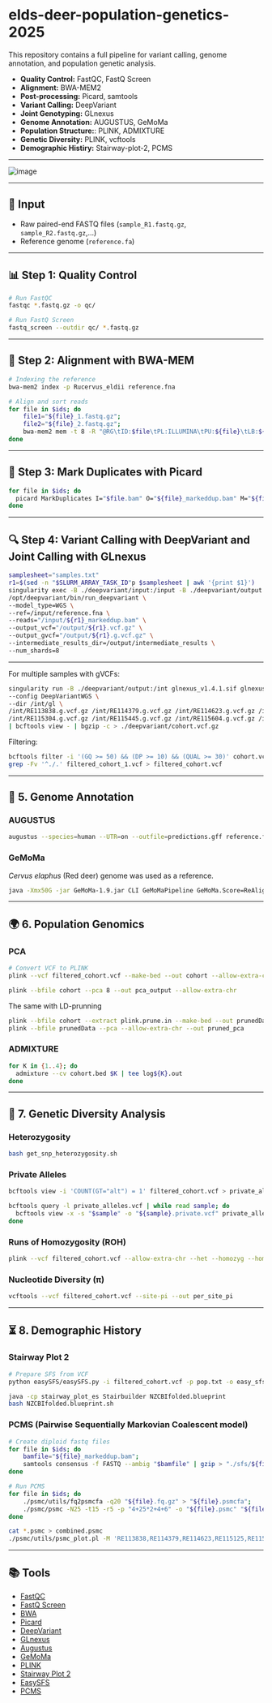 # elds-deer-population-genetics-2025

This repository contains a full pipeline for variant calling, genome annotation, and population genetic analysis.

- **Quality Control:** FastQC, FastQ Screen  
- **Alignment:** BWA-MEM2  
- **Post-processing:** Picard, samtools  
- **Variant Calling:** DeepVariant  
- **Joint Genotyping:** GLnexus
- **Genome Annotation:** AUGUSTUS, GeMoMa
- **Population Structure:**: PLINK, ADMIXTURE
- **Genetic Diversity:** PLINK, vcftools
- **Demographic Histiry:** Stairway-plot-2, PCMS

---
![image](https://github.com/user-attachments/assets/d85b4e60-c3fa-4951-95e7-4eae07bf8302)

---

## 🧪 Input

- Raw paired-end FASTQ files (`sample_R1.fastq.gz`, `sample_R2.fastq.gz`,...)
- Reference genome (`reference.fa`)

---

## 📊 Step 1: Quality Control

```bash
# Run FastQC
fastqc *.fastq.gz -o qc/

# Run FastQ Screen
fastq_screen --outdir qc/ *.fastq.gz
````

---

## 🧬 Step 2: Alignment with BWA-MEM

```bash
# Indexing the reference
bwa-mem2 index -p Rucervus_eldii reference.fna

# Align and sort reads
for file in $ids; do
 	file1="${file}_1.fastq.gz";
 	file2="${file}_2.fastq.gz";
 	bwa-mem2 mem -t 8 -R "@RG\tID:$file\tPL:ILLUMINA\tPU:${file}\tLB:${file}\tSM:$file" .genome_bwa_index/Rucervus_eldii "$file1" "$file2" | samtools view -u - | samtools sort -@8 > "$file.bam";
done
```

---

## 🧹 Step 3: Mark Duplicates with Picard

```bash
for file in $ids; do
  picard MarkDuplicates I="$file.bam" O="${file}_markeddup.bam" M="${file}_metrics.txt";
done
```

---

## 🔍 Step 4: Variant Calling with DeepVariant and Joint Calling with GLnexus
  
```bash
samplesheet="samples.txt"
r1=$(sed -n "$SLURM_ARRAY_TASK_ID"p $samplesheet | awk '{print $1}')
singularity exec -B ./deepvariant/input:/input -B ./deepvariant/output:/output deepvariant.simg \
/opt/deepvariant/bin/run_deepvariant \
--model_type=WGS \
--ref=/input/reference.fna \
--reads="/input/${r1}_markeddup.bam" \
--output_vcf="/output/${r1}.vcf.gz" \
--output_gvcf="/output/${r1}.g.vcf.gz" \
--intermediate_results_dir=/output/intermediate_results \
--num_shards=8
```
---

For multiple samples with gVCFs:

```bash
singularity run -B ./deepvariant/output:/int glnexus_v1.4.1.sif glnexus_cli \
--config DeepVariantWGS \ 
--dir /int/gl \
/int/RE113838.g.vcf.gz /int/RE114379.g.vcf.gz /int/RE114623.g.vcf.gz /int/RE115125.g.vcf.gz \
/int/RE115304.g.vcf.gz /int/RE115445.g.vcf.gz /int/RE115604.g.vcf.gz /int/RE116077.g.vcf.gz \
| bcftools view - | bgzip -c > ./deepvariant/cohort.vcf.gz
```

Filtering:

```bash
bcftools filter -i '(GQ >= 50) && (DP >= 10) && (QUAL >= 30)' cohort.vcf -o filtered_cohort_1.vcf
grep -Fv '^./.' filtered_cohort_1.vcf > filtered_cohort.vcf
```

---

## 🧬 5. Genome Annotation

### AUGUSTUS

```bash
augustus --species=human --UTR=on --outfile=predictions.gff reference.fna
```

### GeMoMa

*Cervus elaphus* (Red deer) genome was used as a reference.

```bash
java -Xmx50G -jar GeMoMa-1.9.jar CLI GeMoMaPipeline GeMoMa.Score=ReAlign AnnotationFinalizer.r=NO restart=true o=true t=reference.fna a=./gemoma/CerEla.gff g=./gemoma/CerEla.fna outdir=output/
```

---

## 🌍 6. Population Genomics

### PCA

```bash
# Сonvert VCF to PLINK
plink --vcf filtered_cohort.vcf --make-bed --out cohort --allow-extra-chr

plink --bfile cohort --pca 8 --out pca_output --allow-extra-chr
```

The same with LD-prunning
```bash
plink --bfile cohort --extract plink.prune.in --make-bed --out prunedData --allow-extra-chr
plink --bfile prunedData --pca --allow-extra-chr --out pruned_pca
```

### ADMIXTURE

```bash
for K in {1..4}; do
  admixture --cv cohort.bed $K | tee log${K}.out
done
```
---

## 🧬 7. Genetic Diversity Analysis

### Heterozygosity

```bash
bash get_snp_heterozygosity.sh
```

### Private Alleles

```bash
bcftools view -i 'COUNT(GT="alt") = 1' filtered_cohort.vcf > private_alleles.vcf

bcftools query -l private_alleles.vcf | while read sample; do
  bcftools view -x -s "$sample" -o "${sample}.private.vcf" private_alleles.vcf
done
```

### Runs of Homozygosity (ROH)

```bash
plink --vcf filtered_cohort.vcf --allow-extra-chr --het --homozyg --homozyg-kb 1 --homozyg-snp 50 --out roh
```

### Nucleotide Diversity (π)

```bash
vcftools --vcf filtered_cohort.vcf --site-pi --out per_site_pi
```

---

## ⏳ 8. Demographic History

### Stairway Plot 2

```bash
# Prepare SFS from VCF
python easySFS/easySFS.py -i filtered_cohort.vcf -p pop.txt -o easy_sfs -a--proj 16

java -cp stairway_plot_es Stairbuilder NZCBIfolded.blueprint
bash NZCBIfolded.blueprint.sh 
```

### PCMS (Pairwise Sequentially Markovian Coalescent model)

```bash
# Create diploid fastq files
for file in $ids; do
 	bamfile="${file}_markeddup.bam";
 	samtools consensus -f FASTQ --ambig "$bamfile" | gzip > "./sfs/${file}.fq.gz"
done

# Run PCMS
for file in $ids; do
	./psmc/utils/fq2psmcfa -q20 "${file}.fq.gz" > "${file}.psmcfa";
	./psmc/psmc -N25 -t15 -r5 -p "4+25*2+4+6" -o "${file}.psmc" "${file}.psmcfa"
done

cat *.psmc > combined.psmc
./psmc/utils/psmc_plot.pl -M 'RE113838,RE114379,RE114623,RE115125,RE115304,RE115445,RE115604,RE116077' -g 5 -u 1.5e-08 -P "left top" all ./sfs/combined.psmc 
```
---

## 📚 Tools

* [FastQC](https://www.bioinformatics.babraham.ac.uk/projects/fastqc/)
* [FastQ Screen](https://www.bioinformatics.babraham.ac.uk/projects/fastq_screen/)
* [BWA](https://github.com/bwa-mem2/bwa-mem2)
* [Picard](https://broadinstitute.github.io/picard/)
* [DeepVariant](https://github.com/google/deepvariant)
* [GLnexus](https://github.com/dnanexus-rnd/GLnexus)
* [Augustus](https://github.com/Gaius-Augustus/Augustus)
* [GeMoMa](https://www.jstacs.de/index.php/GeMoMa)
* [PLINK](https://www.cog-genomics.org/plink/)
* [Stairway Plot 2](https://github.com/xiaoming-liu/stairway-plot-v2)
* [EasySFS](https://github.com/isaacovercast/easySFS)
* [PCMS](https://github.com/lh3/pcms)
